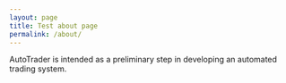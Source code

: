 ```yaml
---
layout: page
title: Test about page
permalink: /about/
---
```


AutoTrader is intended as a preliminary step in developing an automated trading system.
